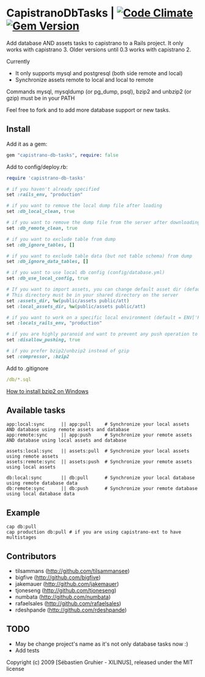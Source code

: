# CapistranoDbTasks | [![Code Climate](https://codeclimate.com/github/sgruhier/capistrano-db-tasks/badges/gpa.svg)](https://codeclimate.com/github/sgruhier/capistrano-db-tasks) [![Gem Version](https://badge.fury.io/rb/capistrano-db-tasks.svg)](http://badge.fury.io/rb/capistrano-db-tasks)

Add database AND assets tasks to capistrano to a Rails project. It only works with capistrano 3. Older versions until 0.3 works with capistrano 2.

Currently

* It only supports mysql and postgresql (both side remote and local)
* Synchronize assets remote to local and local to remote

Commands mysql, mysqldump (or pg\_dump, psql), bzip2 and unbzip2 (or gzip) must be in your PATH

Feel free to fork and to add more database support or new tasks.

## Install

Add it as a gem:

```ruby
gem "capistrano-db-tasks", require: false
```

Add to config/deploy.rb:

```ruby
require 'capistrano-db-tasks'

# if you haven't already specified
set :rails_env, "production"

# if you want to remove the local dump file after loading
set :db_local_clean, true

# if you want to remove the dump file from the server after downloading
set :db_remote_clean, true

# if you want to exclude table from dump
set :db_ignore_tables, []

# if you want to exclude table data (but not table schema) from dump
set :db_ignore_data_tables, []

# if you want to use local db config (config/database.yml)
set :db_use_local_config, true

# If you want to import assets, you can change default asset dir (default = system)
# This directory must be in your shared directory on the server
set :assets_dir, %w(public/assets public/att)
set :local_assets_dir, %w(public/assets public/att)

# if you want to work on a specific local environment (default = ENV['RAILS_ENV'] || 'development')
set :locals_rails_env, "production"

# if you are highly paranoid and want to prevent any push operation to the server
set :disallow_pushing, true

# if you prefer bzip2/unbzip2 instead of gzip
set :compressor, :bzip2
```

Add to .gitignore

```yml
/db/*.sql
```

[How to install bzip2 on Windows](http://stackoverflow.com/a/25625988/3324219)

## Available tasks

```
app:local:sync      || app:pull     # Synchronize your local assets AND database using remote assets and database
app:remote:sync     || app:push     # Synchronize your remote assets AND database using local assets and database

assets:local:sync   || assets:pull  # Synchronize your local assets using remote assets
assets:remote:sync  || assets:push  # Synchronize your remote assets using local assets

db:local:sync       || db:pull      # Synchronize your local database using remote database data
db:remote:sync      || db:push      # Synchronize your remote database using local database data
```

## Example

```
cap db:pull
cap production db:pull # if you are using capistrano-ext to have multistages
```

## Contributors

* tilsammans (http://github.com/tilsammansee)
* bigfive    (http://github.com/bigfive)
* jakemauer  (http://github.com/jakemauer)
* tjoneseng  (http://github.com/tjoneseng)
* numbata    (http://github.com/numbata)
* rafaelsales (http://github.com/rafaelsales)
* rdeshpande (http://github.com/rdeshpande)

## TODO

* May be change project's name as it's not only database tasks now :)
* Add tests

Copyright (c) 2009 [Sébastien Gruhier - XILINUS], released under the MIT license
